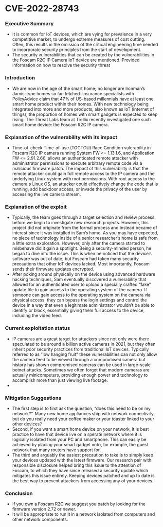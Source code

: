 # CVE-2022-28743

### Executive Summary

- It is common for IoT devices, which are vying for prevalence in a very competitive market, to undergo extreme measures of cost cutting. Often, this results in the omission of the critical engineering time needed to incorporate security principles from the start of development.
- The security vulnerabilities that can be created by the vulnerabilities in the Foscam R2C IP Camera IoT device are mentioned. Provided information on how to resolve the security threat

### Introduction

- We are now in the age of the smart home; no longer are Ironman’s Jarvis-type homes so far-fetched. Insurance specialists with PolicyAdvice claim that 47% of US-based millennials have at least one smart home product within their homes. With new technology being integrated into more and more products, also known as IoT (internet of things), the proportion of homes with smart gadgets is expected to keep rising. The Threat Labs team at Trellix recently investigated one such smart home device: the Foscam R2C IP camera.

### **Explanation of the vulnerability with its impact**

- Time-of-check Time-of-use (TOCTOU) Race Condition vulerability in Foscam R2C IP camera running System FW <= 1.13.1.6, and Application FW <= 2.91.2.66, allows an authenticated remote attacker with administrator permissions to execute arbitrary remote code via a malicious firmware patch. The impact of this vulnerability is that the remote attacker could gain full remote access to the IP camera and the underlying Linux system with root permissions. With root access to the camera's Linux OS, an attacker could effectively change the code that is running, add backdoor access, or invade the privacy of the user by accessing the live camera stream.

### Explanation of the exploit

- Typically, the team goes through a target selection and review process before we begin to investigate new research projects. However, this project did not originate from the formal process and instead became of interest since it was installed in Sam’s home. As you may have expected, no piece of technology inside of a senior researcher’s home is safe from a little extra exploration. However, only after the camera started to misbehave did it gain a spotlight. Being a security-minded person, he began to dive into the issue. This is when he noticed that the device’s software was out of date, but Foscam had taken many security precautions that other IoT devices lacked. Most importantly, Foscam sends their firmware updates encrypted.
- After poking around physically on the device using advanced hardware hacking techniques, Sam eventually discovered a vulnerability that allowed for an authenticated user to upload a specially crafted “fake” update file to gain access to the operating system of the camera. If someone can gain access to the operating system on the camera via physical access, they can bypass the login settings and control the device in a way that even a legitimate administrator wouldn’t be able to identify or block, essentially giving them full access to the device, including the video feed.

### **Current exploitation status**

- IP cameras are a great target for attackers since not only were there speculated to be around a billion active cameras in 2021, but they often inherit poor security practices from traditional IoT devices. Typically referred to as “low hanging fruit” these vulnerabilities can not only allow the camera feed to be viewed through a compromised camera but history has shown compromised cameras can be used in large-scale botnet attacks. Sometimes we often forget that modern cameras are actually minicomputers, providing enough power and technology to accomplish more than just viewing live footage.
- 

### **Mitigation Suggestions**

- The first step is to first ask the question, “does this need to be on my network?”. Many new home appliances ship with network connectivity, but do you really need your coffee maker or your toaster linked to your other devices?
- Second, if you want a smart home device on your network, it is best practice to have that device live on a sperate network where it is logically isolated from your PC and smartphone. This can easily be achieved by placing your smart gadget onto, for example, the guest network that many routers have support for.
- The third and arguably the easiest precaution to take is to simply keep your devices updated with the latest firmware. Our research pair with responsible disclosure helped bring this issue to the attention of Foscam, to which they have since released a security update which mitigates this issue entirely. Keeping devices patched and up to date is the best way to prevent attackers from accessing any of your devices.

### **Conclusion**

- If you own a Foscam R2C we suggest you patch by looking for the firmware version 2.72 or newer.
- It will be appropriate to run it in a network isolated from computers and other network components.